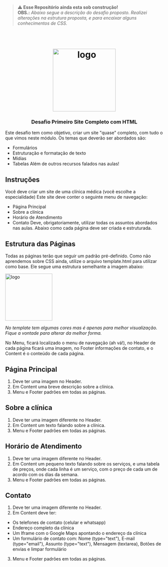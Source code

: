 > <B>⚠️ Esse Repositório ainda esta sob construção!</B></br>
<b>OBS.:</b><i> Abaixo segue a descrição do desafio proposto. Realizei alterações na estrutura proposta, e para encaixar alguns conhecimentos de CSS.</i>
<h1 align="center">
<h1 align="center">
  <br>
  <img src="https://user-images.githubusercontent.com/93685200/212114126-1bd5bb16-72c4-4288-a68a-3313f68e52d8.png" alt="logo" height="200">
</h1>

<h3 align="center">Desafio Primeiro Site Completo com HTML</h3>
 
Este desafio tem como objetivo, criar um site "quase" completo, com tudo o que vimos neste módulo. Os temas que deverão ser abordados são:
 - Formulários
 - Estruturação e formatação de texto
 - Mídias
 - Tabelas
Além de outros recursos falados nas aulas!
 
## Instruções

Você deve criar um site de uma clínica médica (você escolhe a especialidade)
Este site deve conter o seguinte menu de navegação:
- Página Principal
- Sobre a clínica
- Horário de Atendimento
- Contato
Deve, obrigatoriamente, utilizar todas os assuntos abordados nas aulas.
Abaixo como cada página deve ser criada e estruturada.


## Estrutura das Páginas
Todas as páginas terão que seguir um padrão pré-definido. Como não aprendemos sobre CSS ainda, utilize o arquivo template.html para utilizar como base. Ele segue uma estrutura semelhante a imagem abaixo:

  <img src="https://user-images.githubusercontent.com/93685200/212114860-6952cd58-07bd-420c-819c-26636bd851c7.gif" alt="logo" height="150">

<i> No template tem algumas cores mas é apenas para melhor visualização. Fique a vontade para alterar da melhor forma. </i>

No Menu, ficará localizado o menu de navegação (ah vá!), no Header de cada página ficará uma imagem, no Footer informações de contato, e o Content é o conteúdo de cada página.

## Página Principal
1. Deve ter uma imagem no Header.
2. Em Content uma breve descrição sobre a clínica.
3. Menu e Footer padrões em todas as páginas.

## Sobre a clínica
1. Deve ter uma imagem diferente no Header.
2. Em Content um texto falando sobre a clínica.
3. Menu e Footer padrões em todas as páginas.

## Horário de Atendimento
1. Deve ter uma imagem diferente no Header.
2. Em Content um pequeno texto falando sobre os serviços, e uma tabela de preços, onde cada linha é um serviço, com o preço de cada um de acordo com os dias da semana.
3. Menu e Footer padrões em todas as páginas.
 
## Contato
1. Deve ter uma imagem diferente no Header.
2. Em Content deve ter:
  - Os telefones de contato (celular e whatsapp)
  - Endereço completo da clínica
  - Um Iframe com o Google Maps apontando o endereço da clínica
  - Um formulário de contato com:
    Nome (type="text"), E-mail (type="email"), Assunto (type="text"), Mensagem (textarea), Botões de envias e limpar formulário
3. Menu e Footer padrões em todas as páginas.
